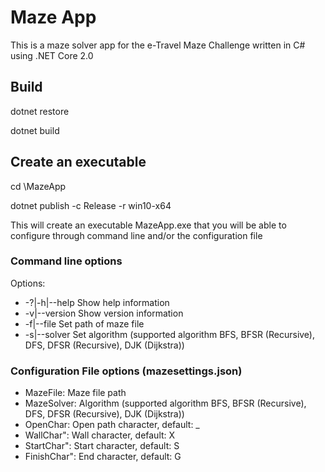 # Maze App

This is a maze solver app for the e-Travel Maze Challenge written in C# using .NET Core 2.0

## Build

dotnet restore

dotnet build

## Create an executable

cd \MazeApp

dotnet publish -c Release -r win10-x64

This will create an executable MazeApp.exe that you will be able to configure through command line and/or the configuration file 

### Command line options

Options:

-  -?|-h|--help          Show help information  
-  -v|--version          Show version information
-  -f|--file <file>      Set path of maze file  
-  -s|--solver <solver>  Set algorithm (supported algorithm BFS, BFSR (Recursive), DFS, DFSR (Recursive), DJK (Dijkstra))
  
### Configuration File options (mazesettings.json)

-  MazeFile: Maze file path
-  MazeSolver: Algorithm (supported algorithm BFS, BFSR (Recursive), DFS, DFSR (Recursive), DJK (Dijkstra))
-  OpenChar: Open path character, default: _
-  WallChar": Wall character, default: X
-  StartChar": Start character, default: S
-  FinishChar": End character, default: G